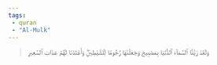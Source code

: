 ```yaml
---
tags: 
 - quran 
 - "Al-Mulk"
---
```


> وَلَقَدۡ زَيَّنَّا ٱلسَّمَآءَ ٱلدُّنۡيَا بِمَصَٰبِيحَ وَجَعَلۡنَٰهَا رُجُومٗا لِّلشَّيَٰطِينِۖ وَأَعۡتَدۡنَا لَهُمۡ عَذَابَ ٱلسَّعِيرِ
